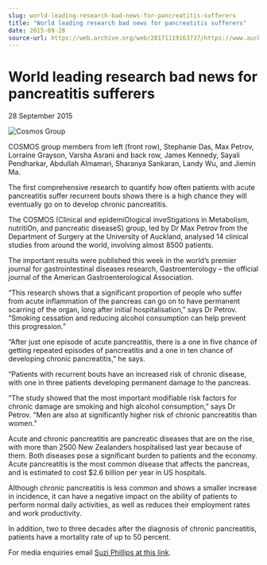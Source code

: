 ```yaml
---
slug: world-leading-research-bad-news-for-pancreatitis-sufferers
title: "World leading research bad news for pancreatitis sufferers"
date: 2015-09-28
source-url: https://web.archive.org/web/20171119163737/https://www.auckland.ac.nz/en/about/news-events-and-notices/news/news-2015/09/world-leading-research-bad-news-for-pancreatitis-sufferers.html
---
```

World leading research bad news for pancreatitis sufferers
==========================================================

28 September 2015

![Cosmos Group](https://www.auckland.ac.nz/en/about/news-events-and-notices/news/news-2015/09/world-leading-research-bad-news-for-pancreatitis-sufferers/_jcr_content/par/textimage/image.img.jpg/1443476032269.jpg "Cosmos Group")

COSMOS group members from left (front row), Stephanie Das, Max Petrov, Lorraine Grayson, Varsha Asrani and back row, James Kennedy, Sayali Pendharkar, Abdullah Almamari, Sharanya Sankaran, Landy Wu, and Jiemin Ma.

The first comprehensive research to quantify how often patients with acute pancreatitis suffer recurrent bouts shows there is a high chance they will eventually go on to develop chronic pancreatitis.

The COSMOS (Clinical and epidemiOlogical inveStigations in Metabolism, nutritiOn, and pancreatic diseaseS) group, led by Dr Max Petrov from the Department of Surgery at the University of Auckland, analysed 14 clinical studies from around the world, involving almost 8500 patients.

The important results were published this week in the world’s premier journal for gastrointestinal diseases research, Gastroenterology – the official journal of the American Gastroenterological Association.

“This research shows that a significant proportion of people who suffer from acute inflammation of the pancreas can go on to have permanent scarring of the organ, long after initial hospitalisation,” says Dr Petrov. “Smoking cessation and reducing alcohol consumption can help prevent this progression.”

“After just one episode of acute pancreatitis, there is a one in five chance of getting repeated episodes of pancreatitis and a one in ten chance of developing chronic pancreatitis,” he says.

“Patients with recurrent bouts have an increased risk of chronic disease, with one in three patients developing permanent damage to the pancreas.

“The study showed that the most important modifiable risk factors for chronic damage are smoking and high alcohol consumption,” says Dr Petrov. “Men are also at significantly higher risk of chronic pancreatitis than women.”

Acute and chronic pancreatitis are pancreatic diseases that are on the rise, with more than 2500 New Zealanders hospitalised last year because of them. Both diseases pose a significant burden to patients and the economy. Acute pancreatitis is the most common disease that affects the pancreas, and is estimated to cost $2.6 billion per year in US hospitals.

Although chronic pancreatitis is less common and shows a smaller increase in incidence, it can have a negative impact on the ability of patients to perform normal daily activities, as well as reduces their employment rates and work productivity.

In addition, two to three decades after the diagnosis of chronic pancreatitis, patients have a mortality rate of up to 50 percent.

For media enquiries email [Suzi Phillips at this link](mailto:s.phillips@auckland.ac.nz).